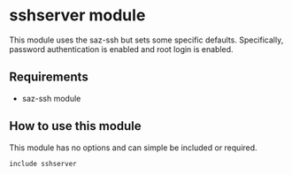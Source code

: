 # sshserver module

This module uses the saz-ssh but sets some specific defaults. Specifically, password authentication is enabled and root login is enabled.

## Requirements

- saz-ssh module

## How to use this module

This module has no options and can simple be included or required.

```puppet
include sshserver
```

